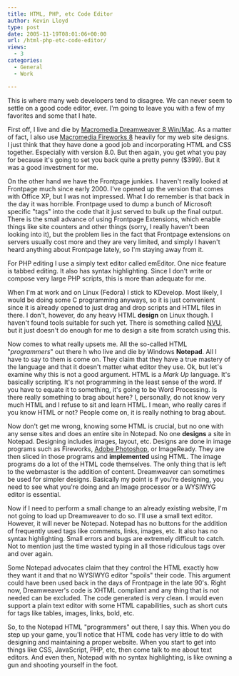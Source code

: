 ```yaml
---
title: HTML, PHP, etc Code Editor
author: Kevin Lloyd
type: post
date: 2005-11-19T08:01:06+00:00
url: /html-php-etc-code-editor/
views:
  - 3
categories:
  - General
  - Work

---
```

This is where many web developers tend to disagree. We can never seem to settle on a good code editor, ever. I'm going to leave you with a few of my favorites and some that I hate.

First off, I live and die by [Macromedia Dreamweaver 8 Win/Mac][1]. As a matter of fact, I also use [Macromedia Fireworks 8][2] heavily for my web site designs. I just think that they have done a good job and incorporating HTML and CSS together. Especially with version 8.0. But then again, you get what you pay for because it's going to set you back quite a pretty penny ($399). But it was a good investment for me.

On the other hand we have the Frontpage junkies. I haven't really looked at Frontpage much since early 2000. I've opened up the version that comes with Office XP, but I was not impressed. What I do remember is that back in the day it was horrible. Frontpage used to dump a bunch of Microsoft specific "tags" into the code that it just served to bulk up the final output. There is the small advance of using Frontpage Extensions, which enable things like site counters and other things (sorry, I really haven't been looking into it), but the problem lies in the fact that Frontpage extensions on servers usually cost more and they are very limited, and simply I haven't heard anything about Frontpage lately, so I'm staying away from it.

For PHP editing I use a simply text editor called emEditor. One nice feature is tabbed editing. It also has syntax highlighting. Since I don't write or compose very large PHP scripts, this is more than adequate for me.

When I'm at work and on Linux (Fedora) I stick to KDevelop. Most likely, I would be doing some C programming anyways, so it is just convenient since it is already opened to just drag and drop scripts and HTML files in there. I don't, however, do any heavy HTML **design** on Linux though. I haven't found tools suitable for such yet. There is something called [NVU][3], but it just doesn't do enough for me to design a site from scratch using this.

<!--more-->



Now comes to what really upsets me. All the so-called HTML "_programmers_" out there h who live and die by Windows **Notepad**. All I have to say to them is come on. They claim that they have a true mastery of the language and that it doesn't matter what editor they use. Ok, but let's examine why this is not a good argument. HTML is a _Mark Up_ language. It's basically scripting. It's not programming in the least sense of the word. If you have to equate it to something, it's going to be Word Processing. Is there really something to brag about here? I, personally, do not know very much HTML and I refuse to sit and learn HTML. I mean, who really cares if you know HTML or not? People come on, it is really nothing to brag about.

Now don't get me wrong, knowing some HTML is crucial, but no one with any sense sites and does an entire site in Notepad. No one **designs** a site in Notepad. Designing includes images, layout, etc. Designs are done in image programs such as Fireworks, [Adobe Photoshop][4], or ImageReady. They are then sliced in those programs and **implemented** using HTML. The image programs do a lot of the HTML code themselves. The only thing that is left to the webmaster is the addition of content. Dreamweaver can sometimes be used for simpler designs. Basically my point is if you're designing, you need to see what you're doing and an Image processor or a WYSIWYG editor is essential.

Now if I need to perform a small change to an already existing website, I'm not going to load up Dreamweaver to do so. I'll use a small text editor. However, it will never be Notepad. Notepad has no buttons for the addition of frequently used tags like comments, links, images, etc. It also has no syntax highlighting. Small errors and bugs are extremely difficult to catch. Not to mention just the time wasted typing in all those ridiculous tags over and over again.

Some Notepad advocates claim that they control the HTML exactly how they want it and that no WYSIWYG editor "spoils" their code. This argument could have been used back in the days of Frontpage in the late 90's. Right now, Dreamweaver's code is XHTML compliant and any thing that is not needed can be excluded. The code generated is very clean. I would even support a plain text editor with some HTML capabilities, such as short cuts for tags like tables, images, links, bold, etc.

So, to the Notepad HTML "programmers" out there, I say this. When you do step up your game, you'll notice that HTML code has very little to do with designing and maintaining a proper website. When you start to get into things like CSS, JavaScript, PHP, etc, then come talk to me about text editors. And even then, Notepad with no syntax highlighting, is like owning a gun and shooting yourself in the foot.

[1]: http://www.amazon.com/exec/obidos/redirect?tag=bazwebdevelop-20%26link_code=xm2%26camp=2025%26creative=165953%26path=http://www.amazon.com/gp/redirect.html%253fASIN=B000ALM5Y8%2526tag=bazwebdevelop-20%2526lcode=xm2%2526cID=2025%2526ccmID=165953%2526location=/o/ASIN/B000ALM5Y8%25253FSubscriptionId=0EMV44A9A5YT1RVDGZ82 "View product details at Amazon"
[2]: http://www.amazon.com/exec/obidos/redirect?tag=bazwebdevelop-20%26link_code=xm2%26camp=2025%26creative=165953%26path=http://www.amazon.com/gp/redirect.html%253fASIN=B000AP6J96%2526tag=bazwebdevelop-20%2526lcode=xm2%2526cID=2025%2526ccmID=165953%2526location=/o/ASIN/B000AP6J96%25253FSubscriptionId=0EMV44A9A5YT1RVDGZ82 "View product details at Amazon"
[3]: http://www.nvu.com
[4]: http://www.amazon.com/exec/obidos/redirect?tag=bazwebdevelop-20%26link_code=xm2%26camp=2025%26creative=165953%26path=http://www.amazon.com/gp/redirect.html%253fASIN=B00081I76A%2526tag=bazwebdevelop-20%2526lcode=xm2%2526cID=2025%2526ccmID=165953%2526location=/o/ASIN/B00081I76A%25253FSubscriptionId=0EMV44A9A5YT1RVDGZ82 "View product details at Amazon"